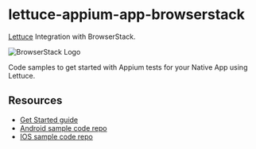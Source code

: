 # lettuce-appium-app-browserstack
[Lettuce](http://lettuce.it/) Integration with BrowserStack.

![BrowserStack Logo](https://d98b8t1nnulk5.cloudfront.net/production/images/layout/logo-header.png?1469004780) 

Code samples to get started with Appium tests for your Native App using Lettuce.

## Resources
* [Get Started guide](https://www.browserstack.com/app-automate/appium-lettuce)
* [Android sample code repo](https://github.com/browserstack/lettuce-appium-app-browserstack/tree/master/android)
* [IOS sample code repo](https://github.com/browserstack/lettuce-appium-app-browserstack/tree/master/ios)
